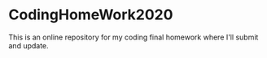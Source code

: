 # CodingHomeWork2020
This is an online repository for my coding final homework where I'll submit and update.
